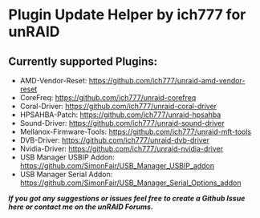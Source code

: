 # Plugin Update Helper by ich777 for unRAID


## Currently supported Plugins:
- AMD-Vendor-Reset: https://github.com/ich777/unraid-amd-vendor-reset
- CoreFreq: https://github.com/ich777/unraid-corefreq
- Coral-Driver: https://github.com/ich777/unraid-coral-driver
- HPSAHBA-Patch: https://github.com/ich777/unraid-hpsahba
- Sound-Driver: https://github.com/ich777/unraid-sound-driver
- Mellanox-Firmware-Tools: https://github.com/ich777/unraid-mft-tools
- DVB-Driver: https://github.com/ich777/unraid-dvb-driver
- Nvidia-Driver: https://github.com/ich777/unraid-nvidia-driver
- USB Manager USBIP Addon: https://github.com/SimonFair/USB_Manager_USBIP_addon
- USB Manager Serial Addon: https://github.com/SimonFair/USB_Manager_Serial_Options_addon

_**If you got any suggestions or issues feel free to create a Github Issue here or contact me on the unRAID Forums.**_